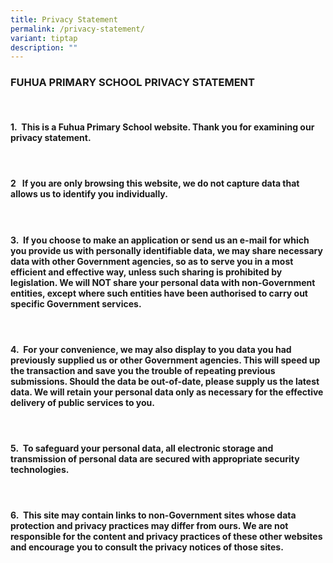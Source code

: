 ```yaml
---
title: Privacy Statement
permalink: /privacy-statement/
variant: tiptap
description: ""
---
```

<h3><strong>FUHUA PRIMARY SCHOOL PRIVACY STATEMENT</strong></h3>
<p><strong>&nbsp;</strong>
</p>
<h4>1.&nbsp; This is a Fuhua Primary School website. Thank you for examining our privacy statement.</h4>
<h4>&nbsp;&nbsp;&nbsp;&nbsp; &nbsp;</h4>
<h4>2&nbsp;&nbsp; If you are only browsing this website, we do not capture data that allows us to identify you individually.</h4>
<h4>&nbsp;&nbsp;&nbsp;&nbsp; &nbsp;</h4>
<h4>3.&nbsp; If you choose to make an application or send us an e-mail for which you provide us with personally identifiable data, we may share necessary data with other Government agencies, so as to serve you in a most efficient and effective way, unless such sharing is prohibited by legislation. We will NOT share your personal data with non-Government entities, except where such entities have been authorised to carry out specific Government services.</h4>
<h4>&nbsp;&nbsp;&nbsp;&nbsp; &nbsp;</h4>
<h4>4.&nbsp; For your convenience, we may also display to you data you had previously supplied us or other Government agencies. This will speed up the transaction and save you the trouble of repeating previous submissions. Should the data be out-of-date, please supply us the latest data. We will retain your personal data only as necessary for the effective delivery of public services to you.</h4>
<h4>&nbsp;&nbsp;&nbsp;&nbsp; &nbsp;</h4>
<h4>5.&nbsp; To safeguard your personal data, all electronic storage and transmission of personal data are secured with appropriate security technologies.</h4>
<h4>&nbsp;&nbsp;&nbsp;&nbsp; &nbsp;</h4>
<h4>6.&nbsp; This site may contain links to non-Government sites whose data protection and privacy practices may differ from ours. We are not responsible for the content and privacy practices of these other websites and encourage you to consult the privacy notices of those sites.</h4>
<p>&nbsp;</p>
<p>&nbsp;</p>